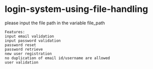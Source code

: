 # login-system-using-file-handling
please input the file path in the variable file_path 
```
Features:
input email validation
input password validation
password reset
password retrieve
new user registration
no duplication of email id/username are allowed
user validation
```
